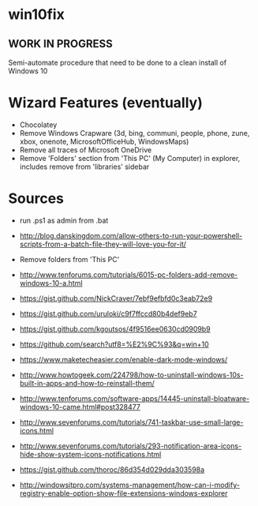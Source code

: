 # win10fix

## WORK IN PROGRESS

Semi-automate procedure that need to be done to a clean install of Windows 10

# Wizard Features (eventually)
* Chocolatey
* Remove Windows Crapware (3d, bing, communi, people, phone, zune, xbox, onenote, MicrosoftOfficeHub, WindowsMaps)
* Remove all traces of Microsoft OneDrive
* Remove 'Folders' section from 'This PC' (My Computer) in explorer, includes remove from 'libraries' sidebar


# Sources

* run .ps1 as admin from .bat
* http://blog.danskingdom.com/allow-others-to-run-your-powershell-scripts-from-a-batch-file-they-will-love-you-for-it/

* Remove folders from 'This PC'
* http://www.tenforums.com/tutorials/6015-pc-folders-add-remove-windows-10-a.html

* https://gist.github.com/NickCraver/7ebf9efbfd0c3eab72e9
* https://gist.github.com/uruloki/c9f7ffccd80b4def9eb7
* https://gist.github.com/kgoutsos/4f9516ee0630cd0909b9
* https://github.com/search?utf8=%E2%9C%93&q=win+10
* https://www.maketecheasier.com/enable-dark-mode-windows/
* http://www.howtogeek.com/224798/how-to-uninstall-windows-10s-built-in-apps-and-how-to-reinstall-them/
* http://www.tenforums.com/software-apps/14445-uninstall-bloatware-windows-10-came.html#post328477
* http://www.sevenforums.com/tutorials/741-taskbar-use-small-large-icons.html
* http://www.sevenforums.com/tutorials/293-notification-area-icons-hide-show-system-icons-notifications.html
* https://gist.github.com/thoroc/86d354d029dda303598a
* http://windowsitpro.com/systems-management/how-can-i-modify-registry-enable-option-show-file-extensions-windows-explorer